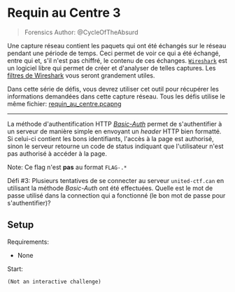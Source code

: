 # Requin au Centre 3
> Forensics
Author: @CycleOfTheAbsurd

Une capture réseau contient les paquets qui ont été échangés sur le réseau pendant une période de temps. Ceci permet de voir ce qui a été échangé, entre qui et, s'il n'est pas chiffré, le contenu de ces échanges. [`Wireshark`](https://www.wireshark.org/) est un logiciel libre qui permet de créer et d'analyser de telles captures. Les [filtres de Wireshark](https://wiki.wireshark.org/DisplayFilters) vous seront grandement utiles.

Dans cette série de défis, vous devrez utiliser cet outil pour récupérer les informations demandées dans cette capture réseau. Tous les défis utilise le même fichier: [requin\_au\_centre.pcapng](https://drive.google.com/file/d/1qnCaylIjn5Hhu3uXPrar1u7z43BQOWIe/view?usp=sharing)

----

La méthode d'authentification HTTP [_Basic-Auth_](https://developer.mozilla.org/en-US/docs/Web/HTTP/Authentication) permet de s'authentifier à un serveur de manière simple en envoyant un _header_ HTTP bien formatté. Si celui-ci contient les bons identifiants, l'accès à la page est authorisé, sinon le serveur retourne un code de status indiquant que l'utilisateur n'est pas authorisé à accéder à la page.

Note: Ce flag n'est __pas__ au format `FLAG-.*`

Défi #3: Plusieurs tentatives de se connecter au serveur `united-ctf.can` en utilisant la méthode _Basic-Auth_ ont été effectuées. Quelle est le mot de passe utilisé dans la connection qui a fonctionné (le bon mot de passe pour s'authentifier)?


## Setup

Requirements:
- None

Start:

```
(Not an interactive challenge)
```
